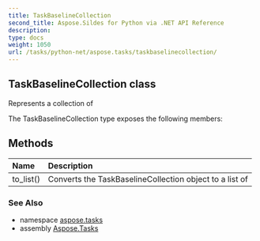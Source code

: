 ```yaml
---
title: TaskBaselineCollection
second_title: Aspose.Sildes for Python via .NET API Reference
description: 
type: docs
weight: 1050
url: /tasks/python-net/aspose.tasks/taskbaselinecollection/
---
```


## TaskBaselineCollection class

Represents a collection of

The TaskBaselineCollection type exposes the following members:
## Methods
| Name | Description |
| :- | :- |
|to_list()|Converts the TaskBaselineCollection object to a list of|

### See Also

* namespace [aspose.tasks](/tasks/python-net/aspose.tasks/)
* assembly [Aspose.Tasks](/tasks/python-net/)

